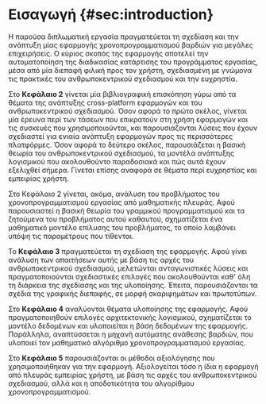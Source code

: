 # Εισαγωγή {#sec:introduction}

Η παρούσα διπλωματική εργασία πραγματεύεται τη σχεδίαση και την ανάπτυξη μίας εφαρμογής χρονοπρογραμματισμού βαρδιών για μεγάλες επιχειρήσεις. Ο κύριος σκοπός της εφαρμογής αποτελεί την αυτοματοποίηση της διαδικασίας κατάρτισης του προγράμματος εργασίας, μέσα από μία διεπαφή φιλική προς τον χρήστη, σχεδιασμένη με γνώμονα τις πρακτικές του ανθρωποκεντρικού σχεδιασμού και την ευχρηστία.

Στο **Κεφάλαιο 2** γίνεται μία βιβλιογραφική επισκόπηση γύρω από τα θέματα της ανάπτυξης cross-platform εφαρμογών και του ανθρωποκεντρικού σχεδιασμού. Όσον αφορά το πρώτο σκέλος, γίνεται μία έρευνα περί των τάσεων που επικρατούν στη χρήση εφαρμογών και τις συσκευές που χρησιμοποιούνται, και παρουσιάζονται λύσεις που έχουν σχεδιαστεί για ενιαία ανάπτυξη εφαρμογών προς τις περισσότερες πλατφόρμες. Όσον αφορά το δεύτερο σκέλος, παρουσιάζεται η βασική θεωρία του ανθρωποκεντρικού σχεδιασμού, τα μοντέλα ανάπτυξης λογισμικού που ακολουθούντο παραδοσιακά και πώς αυτά έχουν εξελιχθεί σήμερα. Γίνεται επίσης αναφορά σε θέματα περί ευχρηστίας και εμπειρίας χρήστη.

Στο Κεφάλαιο 2 γίνεται, ακόμα, ανάλυση του προβλήματος του χρονοπρογραμματισμού εργασίας από μαθηματικής πλευράς. Αφού παρουσιαστεί η βασική θεωρία του γραμμικού προγραμματισμού και τα ζητούμενα του προβλήματος αυτού καθαυτού, σχηματίζεται ένα μαθηματικό μοντέλο επίλυσης του προβλήματος, το οποίο λαμβάνει υπόψη τις παραμέτρους που τίθενται.

Το **Κεφάλαιο 3** πραγματεύεται τη σχεδίαση της εφαρμογής. Αφού γίνει ανάλυση των απαιτήσεων αυτής με βάση τις αρχές του ανθρωποκεντρικού σχεδιασμού, μελετώνται ανταγωνιστικές λύσεις και πραγματοποιούνται σχεδιαστικές επιλογές που ακολουθούνται καθ' όλη τη διάρκεια της σχεδίασης και της υλοποίησης. Έπειτα, παρουσιάζονται τα σχέδια της γραφικής διεπαφής, σε μορφή σκαριφημάτων και πρωτοτύπων.

Στο **Κεφάλαιο 4** αναλύονται θέματα υλοποίησης της εφαρμογής. Αφού πραγματοποιηθούν επιλογές αρχιτεκτονικής λογισμικού, σχηματίζεται το μοντέλο δεδομένων και υλοποιείται η βάση δεδομένων της εφαρμογής. Παράλληλα, αναπτύσσεται η μηχανή αυτόματης ανάθεσης βαρδιών, που υλοποιεί τον μαθηματικό αλγόριθμο χρονοπρογραμματισμού εργασίας.

Στο **Κεφάλαιο 5** παρουσιάζονται οι μέθοδοι αξιολόγησης που χρησιμοποιήθηκαν για την εφαρμογή. Αξιολογείται τόσο η ίδια η εφαρμογή από πλευράς εμπειρίας χρήστη, με βάση τις αρχές του ανθρωποκεντρικού σχεδιασμού, αλλά και η αποδοτικότητα του αλγορίθμου χρονοπρογραμματισμού.
